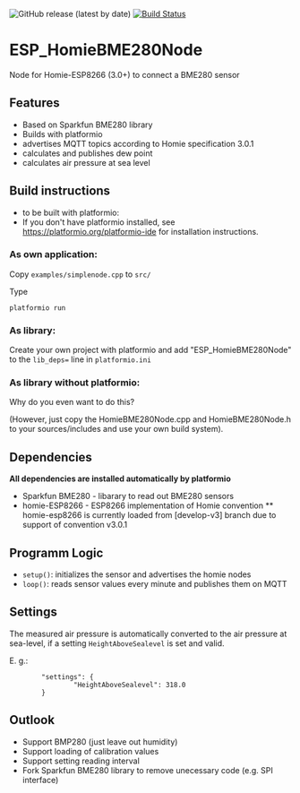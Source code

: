 ![GitHub release (latest by date)](https://img.shields.io/github/v/release/fablabnbg/ESP_HomieBME280Node)
[![Build Status](https://travis-ci.org/fablabnbg/ESP_HomieBME280Node.svg?branch=master)](https://travis-ci.org/fablabnbg/ESP_HomieBME280Node)

# ESP_HomieBME280Node  
Node for Homie-ESP8266 (3.0+)  to connect a BME280 sensor

## Features

* Based on Sparkfun BME280 library
* Builds with platformio
* advertises MQTT topics according to Homie specification 3.0.1
* calculates and publishes dew point
* calculates air pressure at sea level

## Build instructions

* to be built with platformio:
* If you don't have platformio installed, see https://platformio.org/platformio-ide for installation instructions.

### As own application:

Copy `examples/simplenode.cpp` to `src/`

Type

`platformio run`

### As library:

Create your own project with platformio  and add "ESP_HomieBME280Node" to the `lib_deps=` line in `platformio.ini`

### As library without platformio:

Why do you even want to do this?

(However, just copy the HomieBME280Node.cpp and HomieBME280Node.h to your sources/includes and use your own build system).


## Dependencies

**All dependencies are installed automatically by platformio**

* Sparkfun BME280 - libarary to read out BME280 sensors
* homie-ESP8266  - ESP8266 implementation of Homie convention 
** homie-esp8266 is currently loaded from [develop-v3] branch due to support of convention v3.0.1

## Programm Logic

* `setup()`: initializes the sensor and advertises the homie nodes
* `loop()`: reads sensor values every minute and publishes them on MQTT

## Settings

The measured air pressure is automatically converted to the air pressure at sea-level, if a setting `HeightAboveSealevel` is set and valid.

E. g.:

```
        "settings": {
                "HeightAboveSealevel": 318.0
        }
```
  

## Outlook

* Support BMP280 (just leave out humidity)
* Support loading of calibration values
* Support setting reading interval 
* Fork Sparkfun BME280 library to remove unecessary code (e.g. SPI interface)

